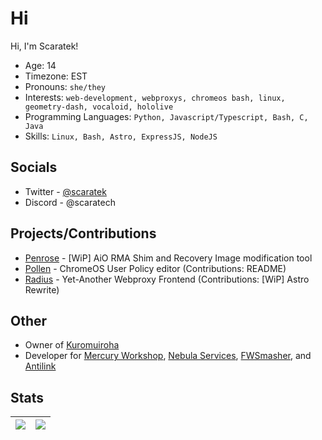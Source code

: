 # Hi
Hi, I'm Scaratek!
- Age: 14
- Timezone: EST
- Pronouns: `she/they`
- Interests: `web-development, webproxys, chromeos bash, linux, geometry-dash, vocaloid, hololive`
- Programming Languages: `Python, Javascript/Typescript, Bash, C, Java`
- Skills: `Linux, Bash, Astro, ExpressJS, NodeJS`

## Socials
- Twitter - [@scaratek](https://x.com/scaratek)
- Discord - @scaratech

## Projects/Contributions
- [Penrose](https://github.com/entrpix/penrose) - [WiP] AiO RMA Shim and Recovery Image modification tool
- [Pollen](https://github.com/mercuryworkshop/pollen) - ChromeOS User Policy editor (Contributions: README)
- [Radius](https://github.com/radiusproxy/radius) - Yet-Another Webproxy Frontend (Contributions: [WiP] Astro Rewrite)

## Other
- Owner of [Kuromuiroha](https://kuromu.scara.tech)
- Developer for [Mercury Workshop](https://mercuryworks.shop), [Nebula Services](https://github.com/nebulaservices), [FWSmasher](https://github.com/FWSmasher), and [Antilink](https://github.com/anti-link)

## Stats
![](https://github-readme-stats.vercel.app/api?username=entrpix&theme=dracula&show_icons=true&hide_border=true&count_private=true) | ![](https://github-readme-stats.vercel.app/api/top-langs/?username=entrpix&theme=dracula&show_icons=true&hide_border=true&layout=compact) |
| --- | --- |
